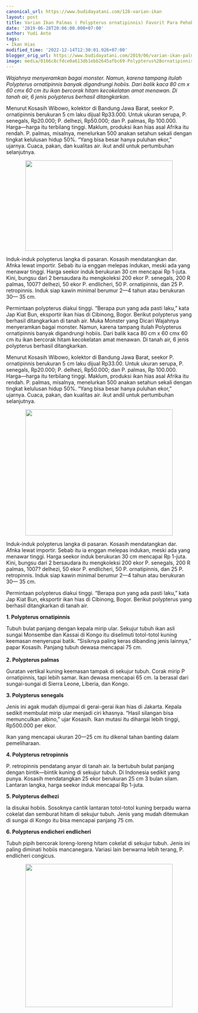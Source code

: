 ```yaml
---
canonical_url: https://www.budidayatani.com/128-varian-ikan
layout: post
title: Varian Ikan Palmas ( Polypterus ornatipinnis) Favorit Para Pehobiis
date: '2019-06-28T20:06:00.000+07:00'
author: Yudi Anto
tags:
- Ikan Hias
modified_time: '2022-12-14T12:30:01.926+07:00'
blogger_orig_url: https://www.budidayatani.com/2019/06/varian-ikan-palmas-polypterus.html
image: media/0166c8cfdce0a613db1ebb2645afbc69-Polypterus%2Bornatipinnis_800x492.jpg
---
```

<p><i>Wajahnya menyeramkan bagai monster. Namun, karena tampang itulah Polypterus ornatipinnis banyak digandrungi hobiis. Dari balik kaca 80 cm x 60 cmx 60 cm itu ikan bercorak hitam kecokelatan amat menawan. Di tanah air, 6 jenis polypterus berhasil ditangkarkan.</i></p><p>Menurut Kosasih Wibowo, kolektor di Bandung Jawa Barat, seekor P. ornatipinnis berukuran 5 cm laku dijual Rp33.000. Untuk ukuran serupa, P. senegals, Rp20.000; P. delhezi, Rp50.000; dan P. palmas, Rp 100.000. Harga—harga itu terbilang tinggi. Maklum, produksi ikan hias asal Afrika itu rendah. P. palmas, misalnya, menelurkan 500 anakan setahun sekali dengan tingkat kelulusan hidup 50%. “Yang bisa besar hanya puluhan ekor,” ujarnya. Cuaca, pakan, dan kualitas air. ikut andil untuk pertumbuhan selanjutnya.</p><div style="clear: both; text-align: center;"><a style="margin-left: 1em; margin-right: 1em;" href="https://i2.wp.com/1.bp.blogspot.com/-I0QkceSVMJw/XRYKh_0rI9I/AAAAAAAACos/0bD23vft5E0H-_NOzsCOflBxVsExF0w3wCLcBGAs/s1600/Polypterus%2Bornatipinnis_800x492.jpg?ssl=1"><img loading="lazy" src="https://i1.wp.com/1.bp.blogspot.com/-I0QkceSVMJw/XRYKh_0rI9I/AAAAAAAACos/0bD23vft5E0H-_NOzsCOflBxVsExF0w3wCLcBGAs/s400/Polypterus%2Bornatipinnis_800x492.jpg?resize=400%2C245&amp;ssl=1" width="400" height="245" border="0" data-original-height="492" data-original-width="800" data-recalc-dims="1" /></a></div><p>Induk-induk polypterus langka di pasaran. Kosasih mendatangkan dar. Afnka lewat importir. Sebab itu ia enggan melepas indukan, meski ada yang menawar tinggi. Harga seekor induk berukuran 30 cm mencapai Rp 1-juta. Kini, bungsu dari 2 bersaudara itu mengkoleksi 200 ekor P. senegals, 200 R palmas, 1007? delhezi, 50 ekor P. endlicheri, 50 P. ornatipinnis, dan 25 P. retropinnis. Induk siap kawin minimal berumur 2—4 tahun atau berukuran 30— 35 cm.</p><p>Permintaan polypterus diakui tinggi. “Berapa pun yang ada pasti laku,” kata Jap Kiat Bun, eksportir ikan hias di Cibinong, Bogor. Berikut polypterus yang berhasil ditangkarkan di tanah air. Muka Monster yang Dicari Wajahnya menyeramkan bagai monster. Namun, karena tampang itulah Polypterus ornatipinnis banyak digandrungi hobiis. Dari balik kaca 80 cm x 60 cmx 60 cm itu ikan bercorak hitam kecokelatan amat menawan. Di tanah air, 6 jenis polypterus berhasil ditangkarkan.</p><p>Menurut Kosasih Wibowo, kolektor di Bandung Jawa Barat, seekor P. ornatipinnis berukuran 5 cm laku dijual Rp33.00. Untuk ukuran serupa, P. senegals, Rp20.000; P. delhezi, Rp50.000; dan P. palmas, Rp 100.000. Harga—harga itu terbilang tinggi. Maklum, produksi ikan hias asal Afrika itu rendah. P. palmas, misalnya, menelurkan 500 anakan setahun sekali dengan tingkat kelulusan hidup 50%. “Yang bisa besar hanya puluhan ekor,” ujarnya. Cuaca, pakan, dan kualitas air. ikut andil untuk pertumbuhan selanjutnya.</p><div style="clear: both; text-align: center;"><a style="margin-left: 1em; margin-right: 1em;" href="https://i1.wp.com/1.bp.blogspot.com/-awMTN3Cq2D0/XRYKn02VmPI/AAAAAAAACow/4XIlSnQb8yw1upoci44aYupY0vaCTpwIwCLcBGAs/s1600/Polypterus%2Bornatipinnis_700x600.jpg?ssl=1"><img loading="lazy" src="https://i1.wp.com/1.bp.blogspot.com/-awMTN3Cq2D0/XRYKn02VmPI/AAAAAAAACow/4XIlSnQb8yw1upoci44aYupY0vaCTpwIwCLcBGAs/s400/Polypterus%2Bornatipinnis_700x600.jpg?resize=400%2C342&amp;ssl=1" width="400" height="342" border="0" data-original-height="600" data-original-width="700" data-recalc-dims="1" /></a></div><p>Induk-induk polypterus langka di pasaran. Kosasih mendatangkan dar. Afnka lewat importir. Sebab itu ia enggan melepas indukan, meski ada yang menawar tinggi. Harga seekor induk berukuran 30 cm mencapai Rp 1-juta. Kini, bungsu dari 2 bersaudara itu mengkoleksi 200 ekor P. senegals, 200 R palmas, 1007? delhezi, 50 ekor P. endlicheri, 50 P. ornatipinnis, dan 25 P. retropinnis. Induk siap kawin minimal berumur 2—4 tahun atau berukuran 30— 35 cm.</p><p>Permintaan polypterus diakui tinggi. “Berapa pun yang ada pasti laku,” kata Jap Kiat Bun, eksportir ikan hias di Cibinong, Bogor. Berikut polypterus yang berhasil ditangkarkan di tanah air.</p><p><b>1. Polypterus ornatipinnis</b></p><p>Tubuh bulat panjang dengan kepala mirip ular. Sekujur tubuh ikan asli sungai Monsembe dan Kassai di Kongo itu diselimuti totol-totol kuning keemasan menyerupai batik. “Sisiknya paling keras dibanding jenis lainnya,” papar Kosasih. Panjang tubuh dewasa mencapai 75 cm.<br /><b><br />2. Polypterus palmas</b></p><p>Guratan vertikal kuning keemasan tampak di sekujur tubuh. Corak mirip P ornatipinnis, tapi lebih samar. Ikan dewasa mencapai 65 cm. Ia berasal dari sungai-sungai di Sierra Leone, Liberia, dan Kongo.</p><p><b>3. Polypterus senegals</b></p><p>Jenis ini agak mudah dijumpai di gerai-gerai ikan hias di Jakarta. Kepala sedikit membulat mirip ular menjadi ciri khasnya. “Hasil silangan bisa memunculkan albino,” ujar Kosasih. Ikan mutasi itu dihargai lebih tinggi, Rp500.000 per ekor.</p><p>Ikan yang mencapai ukuran 20—25 cm itu dikenal tahan banting dalam pemeliharaan.</p><p><b>4. Polypterus retropinnis</b></p><p>P. retropinnis pendatang anyar di tanah air. Ia bertubuh bulat panjang dengan bintik—bintik kuning di sekujur tubuh. Di Indonesia sedikit yang punya. Kosasih mendatangkan 25 ekor berukuran 25 cm 3 bulan silam. Lantaran langka, harga seekor induk mencapai Rp 1-juta.</p><p><b>5. Polypterus delhezi</b></p><p>Ia disukai hobiis. Sosoknya cantik lantaran totol-totol kuning berpadu warna cokelat dan semburat hitam di sekujur tubuh. Jenis yang mudah ditemukan di sungai di Kongo itu bisa mencapai panjang 75 cm.</p><p><b>6. Polypterus endicheri endlicheri</b></p><p>Tubuh pipih bercorak loreng-loreng hitam cokelat di sekujur tubuh. Jenis ini paling diminati hobiis mancanegara. Variasi lain berwarna lebih terang, P. endlicheri congicus.</p><div style="clear: both; text-align: center;"><a style="margin-left: 1em; margin-right: 1em;" href="https://i1.wp.com/1.bp.blogspot.com/-B3tSfmTYlHE/XRYK8YO55FI/AAAAAAAACo8/QQjwenGQDHY9BUSX37Y3clI0VseI3J4xQCLcBGAs/s1600/Polypterus%2Bornatipinnis_616x600.jpg?ssl=1"><img loading="lazy" src="https://i2.wp.com/1.bp.blogspot.com/-B3tSfmTYlHE/XRYK8YO55FI/AAAAAAAACo8/QQjwenGQDHY9BUSX37Y3clI0VseI3J4xQCLcBGAs/s400/Polypterus%2Bornatipinnis_616x600.jpg?resize=400%2C388&amp;ssl=1" width="400" height="388" border="0" data-original-height="600" data-original-width="616" data-recalc-dims="1" /></a></div><p>&nbsp;</p>